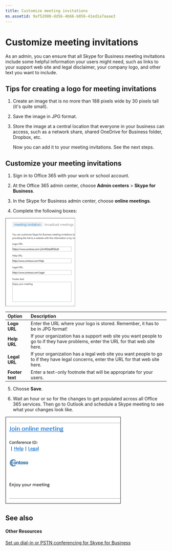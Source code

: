 ```yaml
---
title: Customize meeting invitations
ms.assetid: 9af52080-dd56-4b66-b056-41ed1a7aaae3
---
```



# Customize meeting invitations

As an admin, you can ensure that all Skype for Business meeting invitations include some helpful information your users might need, such as links to your support web site and legal disclaimer, your company logo, and other text you want to include. 
  
    
    


## Tips for creating a logo for meeting invitations
<a name="__top"> </a>


1. Create an image that is no more than 188 pixels wide by 30 pixels tall (it's quite small).
    
  
2. Save the image in JPG format.
    
  
3. Store the image at a central location that everyone in your business can access, such as a network share, shared OneDrive for Business folder, Dropbox, etc.
    
    Now you can add it to your meeting invitations. See the next steps.
    
  

## Customize your meeting invitations
<a name="__top"> </a>


1. Sign in to Office 365 with your work or school account.
    
  
2. At the Office 365 admin center, choose **Admin centers** > **Skype for Business**.
    
  
3. In the Skype for Business admin center, choose **online meetings**. 
    
  
4. Complete the following boxes:
    
    
  
    
    
![Here's what it might look like when you complete the form to customize your meeting invitations.](images/b0a7c3c6-0d86-41c6-b116-331143bbe398.png)
  
    
    

  
    
    

  
    
    

    

|**Option**|**Description**|
|:-----|:-----|
|**Logo URL** <br/> |Enter the URL where your logo is stored. Remember, it has to be in JPG format!  <br/> |
|**Help URL** <br/> | If your organization has a support web site you want people to go to if they have problems, enter the URL for that web site here. <br/> |
|**Legal URL** <br/> |If your organization has a legal web site you want people to go to if they have legal concerns, enter the URL for that web site here.  <br/> |
|**Footer text** <br/> |Enter a text-only footnote that will be appropriate for your users.  <br/> |
   
5. Choose **Save**.
    
  
6. Wait an hour or so for the changes to get populated across all Office 365 services. Then go to Outlook and schedule a Skype meeting to see what your changes look like. 
    
    
  
    
    
![Here's what a custom invitation looks like, without the graphic](images/ebb5c03c-c23d-4da7-97f1-9b13e26a6cf8.png)
  
    
    

  
    
    

  
    
    

    
  

## See also
<a name="__top"> </a>


#### Other Resources


  
    
    
 [Set up dial-in or PSTN conferencing for Skype for Business](set-up-dial-in-or-pstn-conferencing-for-skype-for-business.md)
